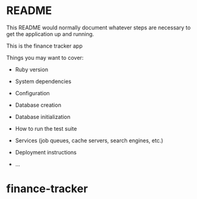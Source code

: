 # README

This README would normally document whatever steps are necessary to get the
application up and running.

This is the finance tracker app

Things you may want to cover:

* Ruby version

* System dependencies

* Configuration

* Database creation

* Database initialization

* How to run the test suite

* Services (job queues, cache servers, search engines, etc.)

* Deployment instructions

* ...
# finance-tracker
